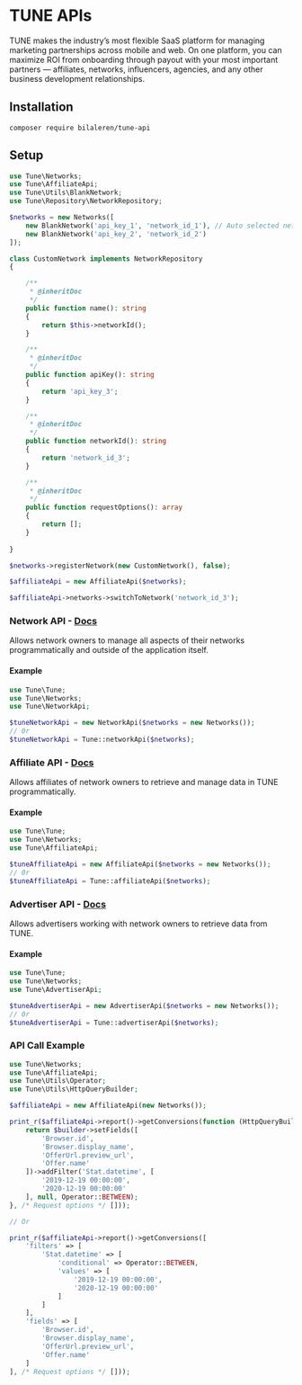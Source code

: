 # TUNE APIs

TUNE makes the industry’s most flexible SaaS platform for managing marketing partnerships across mobile and web. On one platform, you can maximize ROI from onboarding through payout with your most important partners — affiliates, networks, influencers, agencies, and any other business development relationships.

## Installation

```
composer require bilaleren/tune-api
```

## Setup

```php
use Tune\Networks;
use Tune\AffiliateApi;
use Tune\Utils\BlankNetwork;
use Tune\Repository\NetworkRepository;

$networks = new Networks([
    new BlankNetwork('api_key_1', 'network_id_1'), // Auto selected network
    new BlankNetwork('api_key_2', 'network_id_2')
]);

class CustomNetwork implements NetworkRepository 
{

    /**
     * @inheritDoc
     */
    public function name(): string
    {
        return $this->networkId();
    }

    /**
     * @inheritDoc
     */
    public function apiKey(): string
    {
        return 'api_key_3';
    }

    /**
     * @inheritDoc
     */
    public function networkId(): string
    {
        return 'network_id_3';
    }

    /**
     * @inheritDoc
     */
    public function requestOptions(): array
    {
        return [];
    }
    
}

$networks->registerNetwork(new CustomNetwork(), false);

$affiliateApi = new AffiliateApi($networks);

$affiliateApi->networks->switchToNetwork('network_id_3');
```

### Network API - [Docs](https://developers.tune.com/network/)

Allows network owners to manage all aspects of their networks programmatically and outside of the application itself.

#### Example

```php
use Tune\Tune;
use Tune\Networks;
use Tune\NetworkApi;

$tuneNetworkApi = new NetworkApi($networks = new Networks());
// 0r
$tuneNetworkApi = Tune::networkApi($networks);
```

### Affiliate API - [Docs](https://developers.tune.com/affiliate/)

Allows affiliates of network owners to retrieve and manage data in TUNE programmatically.

#### Example

```php
use Tune\Tune;
use Tune\Networks;
use Tune\AffiliateApi;

$tuneAffiliateApi = new AffiliateApi($networks = new Networks());
// 0r
$tuneAffiliateApi = Tune::affiliateApi($networks);
```

### Advertiser API - [Docs](https://developers.tune.com/advertiser/)

Allows advertisers working with network owners to retrieve data from TUNE.

#### Example

```php
use Tune\Tune;
use Tune\Networks;
use Tune\AdvertiserApi;

$tuneAdvertiserApi = new AdvertiserApi($networks = new Networks());
// 0r
$tuneAdvertiserApi = Tune::advertiserApi($networks);
```

### API Call Example

```php
use Tune\Networks;
use Tune\AffiliateApi;
use Tune\Utils\Operator;
use Tune\Utils\HttpQueryBuilder;

$affiliateApi = new AffiliateApi(new Networks());

print_r($affiliateApi->report()->getConversions(function (HttpQueryBuilder $builder) {
    return $builder->setFields([
        'Browser.id',
        'Browser.display_name',
        'OfferUrl.preview_url',
        'Offer.name'
    ])->addFilter('Stat.datetime', [
        '2019-12-19 00:00:00',
        '2020-12-19 00:00:00'
    ], null, Operator::BETWEEN);
}, /* Request options */ []));

// Or 

print_r($affiliateApi->report()->getConversions([
    'filters' => [
        'Stat.datetime' => [
            'conditional' => Operator::BETWEEN,
            'values' => [
                '2019-12-19 00:00:00',
                '2020-12-19 00:00:00'
            ]
        ]
    ],
    'fields' => [
        'Browser.id',
        'Browser.display_name',
        'OfferUrl.preview_url',
        'Offer.name'
    ]
], /* Request options */ []));
```